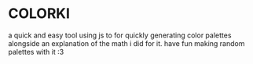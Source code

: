 # COLORKI
a quick and easy tool using js to for quickly generating color palettes alongside an explanation of the math i did for it. have fun making random palettes with it :3
